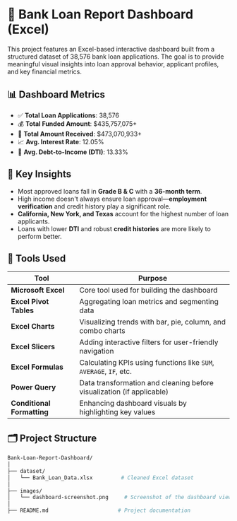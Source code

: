 # 🏦 Bank Loan Report Dashboard (Excel)

This project features an Excel-based interactive dashboard built from a structured dataset of 38,576 bank loan applications. The goal is to provide meaningful visual insights into loan approval behavior, applicant profiles, and key financial metrics.

## 📊 Dashboard Metrics

- ✅ **Total Loan Applications**: 38,576
- 💰 **Total Funded Amount**: $435,757,075+
- 💸 **Total Amount Received**: $473,070,933+
- 📈 **Avg. Interest Rate**: 12.05%
- 🧾 **Avg. Debt-to-Income (DTI)**: 13.33%

## 🧠 Key Insights

- Most approved loans fall in **Grade B & C** with a **36-month term**.
- High income doesn't always ensure loan approval—**employment verification** and credit history play a significant role.
- **California, New York, and Texas** account for the highest number of loan applicants.
- Loans with lower **DTI** and robust **credit histories** are more likely to perform better.

## 📌 Tools Used

| Tool                      | Purpose                                                              |
|---------------------------|----------------------------------------------------------------------|
| **Microsoft Excel**       | Core tool used for building the dashboard                            |
| **Excel Pivot Tables**    | Aggregating loan metrics and segmenting data                         |
| **Excel Charts**          | Visualizing trends with bar, pie, column, and combo charts             |
| **Excel Slicers**         | Adding interactive filters for user-friendly navigation                |
| **Excel Formulas**        | Calculating KPIs using functions like `SUM`, `AVERAGE`, `IF`, etc.       |
| **Power Query**           | Data transformation and cleaning before visualization (if applicable)  |
| **Conditional Formatting**| Enhancing dashboard visuals by highlighting key values                   |

## 🗂️ Project Structure

```bash
Bank-Loan-Report-Dashboard/
│
├── dataset/
│   └── Bank_Loan_Data.xlsx         # Cleaned Excel dataset
│
├── images/
│   └── dashboard-screenshot.png     # Screenshot of the dashboard view
│
├── README.md                      # Project documentation

